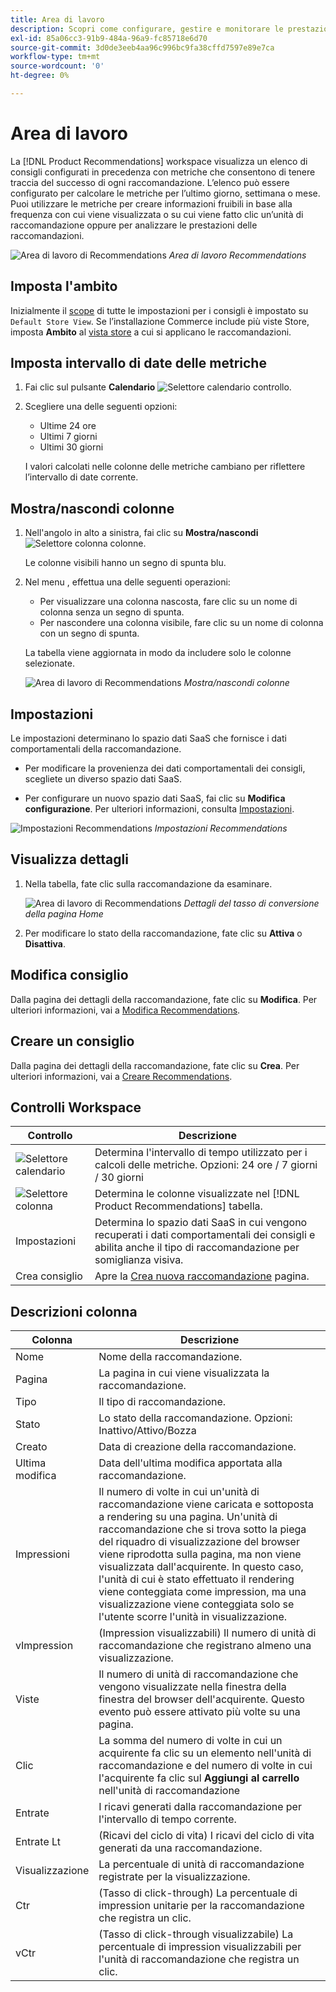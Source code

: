 ```yaml
---
title: Area di lavoro
description: Scopri come configurare, gestire e monitorare le prestazioni dei consigli di prodotto.
exl-id: 85a06cc3-91b9-484a-96a9-fc85718e6d70
source-git-commit: 3d0de3eeb4aa96c996bc9fa38cffd7597e89e7ca
workflow-type: tm+mt
source-wordcount: '0'
ht-degree: 0%

---
```


# Area di lavoro

La [!DNL Product Recommendations] workspace visualizza un elenco di consigli configurati in precedenza con metriche che consentono di tenere traccia del successo di ogni raccomandazione. L’elenco può essere configurato per calcolare le metriche per l’ultimo giorno, settimana o mese. Puoi utilizzare le metriche per creare informazioni fruibili in base alla frequenza con cui viene visualizzata o su cui viene fatto clic un’unità di raccomandazione oppure per analizzare le prestazioni delle raccomandazioni.

![Area di lavoro di Recommendations](assets/workspace.png)
_Area di lavoro Recommendations_

## Imposta l&#39;ambito

Inizialmente il [scope](https://experienceleague.adobe.com/docs/commerce-admin/start/setup/websites-stores-views.html) di tutte le impostazioni per i consigli è impostato su `Default Store View`. Se l’installazione Commerce include più viste Store, imposta **Ambito** al [vista store](https://experienceleague.adobe.com/docs/commerce-admin/start/setup/websites-stores-views.html#scope-settings) a cui si applicano le raccomandazioni.

## Imposta intervallo di date delle metriche

1. Fai clic sul pulsante **Calendario** ![Selettore calendario](assets/icon-calendar.png) controllo.

1. Scegliere una delle seguenti opzioni:

   - Ultime 24 ore
   - Ultimi 7 giorni
   - Ultimi 30 giorni

   I valori calcolati nelle colonne delle metriche cambiano per riflettere l’intervallo di date corrente.

## Mostra/nascondi colonne

1. Nell&#39;angolo in alto a sinistra, fai clic su **Mostra/nascondi** ![Selettore colonna](assets/icon-show-hide-columns.png) colonne.

   Le colonne visibili hanno un segno di spunta blu.

1. Nel menu , effettua una delle seguenti operazioni:

   - Per visualizzare una colonna nascosta, fare clic su un nome di colonna senza un segno di spunta.
   - Per nascondere una colonna visibile, fare clic su un nome di colonna con un segno di spunta.

   La tabella viene aggiornata in modo da includere solo le colonne selezionate.

   ![Area di lavoro di Recommendations](assets/workspace-select-columns.png)
   _Mostra/nascondi colonne_

## Impostazioni

Le impostazioni determinano lo spazio dati SaaS che fornisce i dati comportamentali della raccomandazione.

- Per modificare la provenienza dei dati comportamentali dei consigli, scegliete un diverso spazio dati SaaS.

- Per configurare un nuovo spazio dati SaaS, fai clic su **Modifica configurazione**. Per ulteriori informazioni, consulta [Impostazioni](settings.md).

![Impostazioni Recommendations](assets/settings.png)
_Impostazioni Recommendations_

## Visualizza dettagli

1. Nella tabella, fate clic sulla raccomandazione da esaminare.

   ![Area di lavoro di Recommendations](assets/recommendation-detail.png)
   _Dettagli del tasso di conversione della pagina Home_

1. Per modificare lo stato della raccomandazione, fate clic su **Attiva** o **Disattiva**.

## Modifica consiglio

Dalla pagina dei dettagli della raccomandazione, fate clic su **Modifica**. Per ulteriori informazioni, vai a [Modifica Recommendations](edit.md).

## Creare un consiglio

Dalla pagina dei dettagli della raccomandazione, fate clic su **Crea**. Per ulteriori informazioni, vai a [Creare Recommendations](create.md).

## Controlli Workspace

| Controllo | Descrizione |
|---|---|
| ![Selettore calendario](assets/icon-calendar.png) | Determina l&#39;intervallo di tempo utilizzato per i calcoli delle metriche. Opzioni: 24 ore / 7 giorni / 30 giorni |
| ![Selettore colonna](assets/icon-show-hide-columns.png) | Determina le colonne visualizzate nel [!DNL Product Recommendations] tabella. |
| Impostazioni | Determina lo spazio dati SaaS in cui vengono recuperati i dati comportamentali dei consigli e abilita anche il tipo di raccomandazione per somiglianza visiva. |
| Crea consiglio | Apre la [Crea nuova raccomandazione](create.md) pagina. |

## Descrizioni colonna

| Colonna | Descrizione |
|---|---|
| Nome | Nome della raccomandazione. |
| Pagina | La pagina in cui viene visualizzata la raccomandazione. |
| Tipo | Il tipo di raccomandazione. |
| Stato | Lo stato della raccomandazione. Opzioni: Inattivo/Attivo/Bozza |
| Creato | Data di creazione della raccomandazione. |
| Ultima modifica | Data dell&#39;ultima modifica apportata alla raccomandazione. |
| Impressioni | Il numero di volte in cui un&#39;unità di raccomandazione viene caricata e sottoposta a rendering su una pagina. Un&#39;unità di raccomandazione che si trova sotto la piega del riquadro di visualizzazione del browser viene riprodotta sulla pagina, ma non viene visualizzata dall&#39;acquirente. In questo caso, l&#39;unità di cui è stato effettuato il rendering viene conteggiata come impression, ma una visualizzazione viene conteggiata solo se l&#39;utente scorre l&#39;unità in visualizzazione. |
| vImpression | (Impression visualizzabili) Il numero di unità di raccomandazione che registrano almeno una visualizzazione. |
| Viste | Il numero di unità di raccomandazione che vengono visualizzate nella finestra della finestra del browser dell&#39;acquirente. Questo evento può essere attivato più volte su una pagina. |
| Clic | La somma del numero di volte in cui un acquirente fa clic su un elemento nell&#39;unità di raccomandazione e del numero di volte in cui l&#39;acquirente fa clic sul **Aggiungi al carrello** nell&#39;unità di raccomandazione |
| Entrate | I ricavi generati dalla raccomandazione per l&#39;intervallo di tempo corrente. |
| Entrate Lt | (Ricavi del ciclo di vita) I ricavi del ciclo di vita generati da una raccomandazione. |
| Visualizzazione | La percentuale di unità di raccomandazione registrate per la visualizzazione. |
| Ctr | (Tasso di click-through) La percentuale di impression unitarie per la raccomandazione che registra un clic. |
| vCtr | (Tasso di click-through visualizzabile) La percentuale di impression visualizzabili per l&#39;unità di raccomandazione che registra un clic. |
